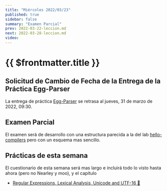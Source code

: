 ```yaml
---
title: "Miércoles 2022/03/23"
published: true
sidebar: false
summary: "Examen Parcial"
prev: 2022-03-22-leccion.md
next: 2022-03-28-leccion.md
video:
---
```


# {{ $frontmatter.title }}

## Solicitud de Cambio de Fecha de la Entrega de la Práctica Egg-Parser

La entrega de práctica [Egg-Parser](/practicas/egg-parser.html) se retrasa al jueves, 31 de marzo de 2022, 09:30.

## Examen Parcial 

El examen será de desarrollo con una estructura parecida a la del lab [hello-compilers](/practicas/hello-compiler.html) pero con un esquema mas sencillo.


## Prácticas de esta semana

El cuestionario de esta semana será mas largo e incluirá todo lo visto hasta ahora (pero no Nearley y moo), y el capítulo

* [Regular Expressions, Lexical Analysis, Unicode and UTF-16 🚒](/temas/expresiones-regulares-y-analisis-lexico/)





